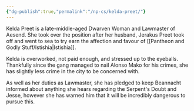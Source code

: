 ```yaml
---
{"dg-publish":true,"permalink":"/np-cs/kelda-preet/"}
---
```


Kelda Preet is a late-middle-aged Dwarven Woman and Lawmaster of Aesend. She took over the position after her husband, Jerakus Preet took off and went to sea to try earn the affection and favour of [[Pantheon and Godly Stuff/Istishia\|Istishia]].

Kelda is overworked, not paid enough, and stressed up to the eyeballs. Thankfully since the gang managed to nail Alonso Mako for his crimes, she has slightly less crime in the city to be concerned with.

As well as her duties as Lawmaster, she has pledged to keep Beannacht informed about anything she hears regarding the Serpent's Doubt and Jesse, however she has warned him that it will be incredibly dangerous to pursue this.